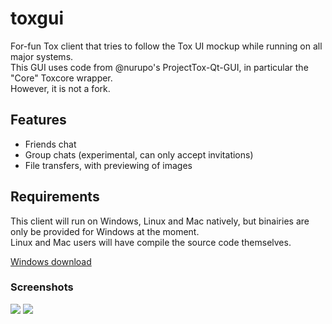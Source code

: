 toxgui
======

For-fun Tox client that tries to follow the Tox UI mockup while running on all major systems. <br/>
This GUI uses code from @nurupo's ProjectTox-Qt-GUI, in particular the "Core" Toxcore wrapper. <br/>
However, it is not a fork.

<h2>Features</h2>

- Friends chat
- Group chats (experimental, can only accept invitations)
- File transfers, with previewing of images

<h2>Requirements</h2>

This client will run on Windows, Linux and Mac natively, but binairies are only be provided for Windows at the moment. <br/>
Linux and Mac users will have compile the source code themselves.

<a href="https://jenkins.libtoxcore.so/job/tux3-toxgui-win32/18/artifact/toxgui-win32.zip">Windows download</a>

<h3>Screenshots</h3>
<img src="http://i.imgur.com/eMxaxib.png"/>
<img src="http://i.imgur.com/66ARBGC.png"/>
